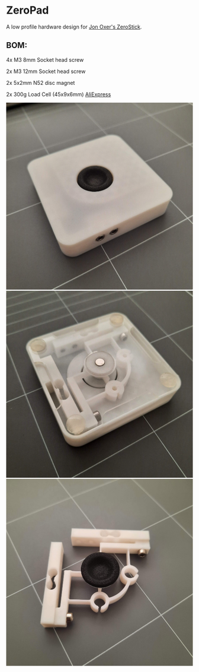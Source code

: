 # ZeroPad

A low profile hardware design for [Jon Oxer's ZeroStick](https://github.com/SuperHouse/ZEROSTICK).

## BOM:

4x M3 8mm Socket head screw

2x M3 12mm Socket head screw

2x 5x2mm N52 disc magnet

2x 300g Load Cell (45x9x6mm) [AliExpress](https://www.aliexpress.com/item/32344966558.html?spm=a2g0s.9042311.0.0.27424c4d505Ifl)


![ZeroPad Top](https://github.com/PancakeLegend/ZeroPad/blob/main/Images/ZeroPad-Top.jpg)
![ZeroPad Bottom](https://github.com/PancakeLegend/ZeroPad/blob/main/Images/ZeroPad-Bottom.jpg)
![ZeroPad Internal](https://github.com/PancakeLegend/ZeroPad/blob/main/Images/ZeroPad-Internal.jpg)
